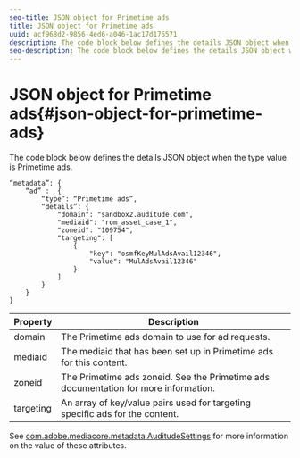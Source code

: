 ```yaml
---
seo-title: JSON object for Primetime ads
title: JSON object for Primetime ads
uuid: acf968d2-9856-4ed6-a046-1ac17d176571
description: The code block below defines the details JSON object when the type value is Primetime ads.
seo-description: The code block below defines the details JSON object when the type value is Primetime ads.
---
```


# JSON object for Primetime ads{#json-object-for-primetime-ads}

The code block below defines the details JSON object when the type value is Primetime ads.

```
“metadata”: {
    “ad” :  {
        “type”: “Primetime ads”,
        “details”: {
            "domain": "sandbox2.auditude.com",
            "mediaid": "rom_asset_case_1",
            "zoneid": "109754",
            "targeting": [
                {
                    "key": "osmfKeyMulAdsAvail12346",
                    "value": "MulAdsAvail12346"
                }
            ]
        }
    }
}

```

|  Property  | Description  |
|---|---|
|  domain  | The Primetime ads domain to use for ad requests.  |
|  mediaid  | The mediaid that has been set up in Primetime ads for this content.  |
|  zoneid  | The Primetime ads zoneid. See the Primetime ads documentation for more information.  |
|  targeting  | An array of key/value pairs used for targeting specific ads for the content.  |

See [com.adobe.mediacore.metadata.AuditudeSettings](https://help.adobe.com/en_US/primetime/api/psdk/javadoc/com/adobe/mediacore/metadata/AuditudeSettings.html) for more information on the value of these attributes. 
